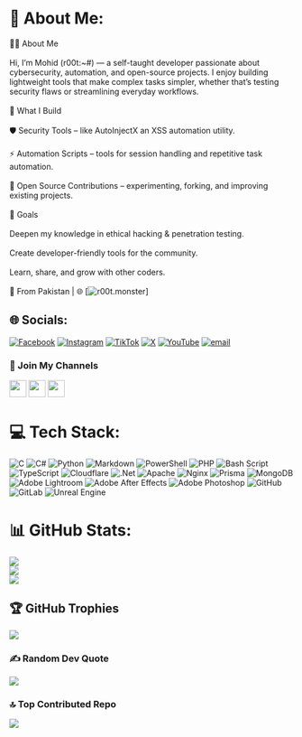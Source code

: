 # 💫 About Me:
👨‍💻 About Me<br><br>Hi, I’m Mohid (r00t:~#) — a self-taught developer passionate about cybersecurity, automation, and open-source projects. I enjoy building lightweight tools that make complex tasks simpler, whether that’s testing security flaws or streamlining everyday workflows.<br><br>🔧 What I Build<br><br>🛡 Security Tools – like AutoInjectX an XSS automation utility.<br><br>⚡ Automation Scripts – tools for session handling and repetitive task automation.<br><br>🧩 Open Source Contributions – experimenting, forking, and improving existing projects.<br><br>🚀 Goals<br><br>Deepen my knowledge in ethical hacking & penetration testing.<br><br>Create developer-friendly tools for the community.<br><br>Learn, share, and grow with other coders.<br><br>📍 From Pakistan | 🌐 [![r00t.monster](https://r00t.monster/)]

## 🌐 Socials:
[![Facebook](https://img.shields.io/badge/Facebook-%231877F2.svg?logo=Facebook&logoColor=white)](https://facebook.com/mohid.shahzada.3) [![Instagram](https://img.shields.io/badge/Instagram-%23E4405F.svg?logo=Instagram&logoColor=white)](https://instagram.com/mohid.qx) [![TikTok](https://img.shields.io/badge/TikTok-%23000000.svg?logo=TikTok&logoColor=white)](https://tiktok.com/@mohid.qx) [![X](https://img.shields.io/badge/X-black.svg?logo=X&logoColor=white)](https://x.com/M_mohidd) [![YouTube](https://img.shields.io/badge/YouTube-%23FF0000.svg?logo=YouTube&logoColor=white)](https://youtube.com/@M_mohidd) [![email](https://img.shields.io/badge/Email-D14836?logo=gmail&logoColor=white)](mailto:mohid.qx@outlook.com) 
### 📢 Join My Channels
<a href="https://t.me/CyberOpsOfficial"><img src="https://cdn.jsdelivr.net/npm/simple-icons@v9/icons/telegram.svg" width="30" /></a>
<a href="https://whatsapp.com/channel/0029Vb5n1UC7oQhYnrlUBD26"><img src="https://pin.it/4Mk0QseRH" width="30" /></a>
<a href="https://chat.whatsapp.com/G6rsfa6dCDrLdH672QeNML?mode=ems_wa_t"><img src="https://pin.it/4Mk0QseRH" width="30" /></a>

# 💻 Tech Stack:
![C](https://img.shields.io/badge/c-%2300599C.svg?style=for-the-badge&logo=c&logoColor=white) ![C#](https://img.shields.io/badge/c%23-%23239120.svg?style=for-the-badge&logo=csharp&logoColor=white) ![Python](https://img.shields.io/badge/python-3670A0?style=for-the-badge&logo=python&logoColor=ffdd54) ![Markdown](https://img.shields.io/badge/markdown-%23000000.svg?style=for-the-badge&logo=markdown&logoColor=white) ![PowerShell](https://img.shields.io/badge/PowerShell-%235391FE.svg?style=for-the-badge&logo=powershell&logoColor=white) ![PHP](https://img.shields.io/badge/php-%23777BB4.svg?style=for-the-badge&logo=php&logoColor=white) ![Bash Script](https://img.shields.io/badge/bash_script-%23121011.svg?style=for-the-badge&logo=gnu-bash&logoColor=white) ![TypeScript](https://img.shields.io/badge/typescript-%23007ACC.svg?style=for-the-badge&logo=typescript&logoColor=white) ![Cloudflare](https://img.shields.io/badge/Cloudflare-F38020?style=for-the-badge&logo=Cloudflare&logoColor=white) ![.Net](https://img.shields.io/badge/.NET-5C2D91?style=for-the-badge&logo=.net&logoColor=white) ![Apache](https://img.shields.io/badge/apache-%23D42029.svg?style=for-the-badge&logo=apache&logoColor=white) ![Nginx](https://img.shields.io/badge/nginx-%23009639.svg?style=for-the-badge&logo=nginx&logoColor=white) ![Prisma](https://img.shields.io/badge/Prisma-3982CE?style=for-the-badge&logo=Prisma&logoColor=white) ![MongoDB](https://img.shields.io/badge/MongoDB-%234ea94b.svg?style=for-the-badge&logo=mongodb&logoColor=white) ![Adobe Lightroom](https://img.shields.io/badge/Adobe%20Lightroom-31A8FF.svg?style=for-the-badge&logo=Adobe%20Lightroom&logoColor=white) ![Adobe After Effects](https://img.shields.io/badge/Adobe%20After%20Effects-9999FF.svg?style=for-the-badge&logo=Adobe%20After%20Effects&logoColor=white) ![Adobe Photoshop](https://img.shields.io/badge/adobe%20photoshop-%2331A8FF.svg?style=for-the-badge&logo=adobe%20photoshop&logoColor=white) ![GitHub](https://img.shields.io/badge/github-%23121011.svg?style=for-the-badge&logo=github&logoColor=white) ![GitLab](https://img.shields.io/badge/gitlab-%23181717.svg?style=for-the-badge&logo=gitlab&logoColor=white) ![Unreal Engine](https://img.shields.io/badge/unrealengine-%23313131.svg?style=for-the-badge&logo=unrealengine&logoColor=white)
# 📊 GitHub Stats:
![](https://github-readme-stats.vercel.app/api?username=mohidqx&theme=default_repocard&hide_border=false&include_all_commits=true&count_private=true)<br/>
![](https://nirzak-streak-stats.vercel.app/?user=mohidqx&theme=default_repocard&hide_border=false)<br/>
![](https://github-readme-stats.vercel.app/api/top-langs/?username=mohidqx&theme=default_repocard&hide_border=false&include_all_commits=true&count_private=true&layout=compact)

## 🏆 GitHub Trophies
![](https://github-profile-trophy.vercel.app/?username=mohidqx&theme=default&no-frame=true&no-bg=false&margin-w=4)

### ✍️ Random Dev Quote
![](https://quotes-github-readme.vercel.app/api?type=horizontal&theme=dark)

### 🔝 Top Contributed Repo
![](https://github-contributor-stats.vercel.app/api?username=mohidqx&limit=5&theme=dark&combine_all_yearly_contributions=true)
